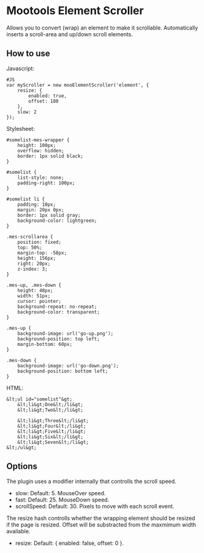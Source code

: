 Mootools Element Scroller
=========================

Allows you to convert (wrap) an element to make it scrollable. Automatically inserts a scroll-area and up/down scroll elements.


How to use
----------

Javascript:

	#JS
	var myScroller = new mooElementScroller('element', {
		resize: {
			enabled: true,
			offset: 180
		},
		slow: 2
	});


Stylesheet:

	#somelist-mes-wrapper {
		height: 100px;
		overflow: hidden;
		border: 1px solid black;
	}
	
	#somelist {
		list-style: none;
		padding-right: 100px;
	}
	
	#somelist li {
		padding: 10px;
		margin: 20px 0px;
		border: 1px solid gray;
		background-color: lightgreen;
	}

	.mes-scrollarea {
		position: fixed;
		top: 50%;
		margin-top: -58px;
		height: 156px;
		right: 20px;
		z-index: 3;
	}

	.mes-up, .mes-down {
		height: 48px;
		width: 51px;
		cursor: pointer;
		background-repeat: no-repeat;
		background-color: transparent;
	}

	.mes-up {
		background-image: url('go-up.png');
		background-position: top left;
		margin-bottom: 60px;
	}

	.mes-down {
		background-image: url('go-down.png');
		background-position: bottom left;
	}


HTML:

	&lt;ul id="somelist"&gt;
		&lt;li&gt;One&lt;/li&gt;
		&lt;li&gt;Two&lt;/li&gt;

		&lt;li&gt;Three&lt;/li&gt;
		&lt;li&gt;Four&lt;/li&gt;
		&lt;li&gt;Five&lt;/li&gt;
		&lt;li&gt;Six&lt;/li&gt;
		&lt;li&gt;Seven&lt;/li&gt;
	&lt;/ul&gt;


Options
-------

The plugin uses a modifier internally that controlls the scroll speed.

* slow:          Default: 5. MouseOver speed.
* fast:          Default: 25. MouseDown speed.
* scrollSpeed:   Default: 30. Pixels to move with each scroll event.

The resize hash controlls whether the wrapping element should be resized if the page is resized. Offset will be substracted from the maxmimum width available.

* resize:        Default: { enabled: false, offset: 0 }.

